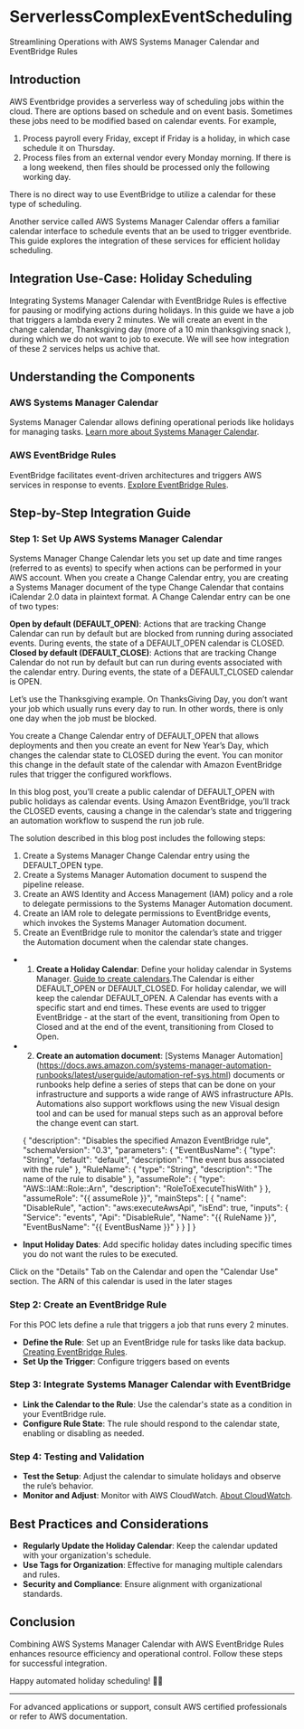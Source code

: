 # ServerlessComplexEventScheduling
Streamlining Operations with AWS Systems Manager Calendar and EventBridge Rules

## Introduction

AWS Eventbridge provides a serverless way of scheduling jobs within the cloud. There are options based on schedule and on event basis. Sometimes these jobs need to be modified based on calendar events. For example, 
1. Process payroll every Friday, except if Friday is a holiday, in which case schedule it on Thursday.
2. Process files from an external vendor every Monday morning. If there is a long weekend, then files should be processed only the following working day.

There is no direct way to use EventBridge to utilize a calendar for these type of scheduling.

Another service called AWS Systems Manager Calendar offers a familiar calendar interface to schedule events that an be used to trigger eventbride. This guide explores the integration of these services for efficient holiday scheduling.

## Integration Use-Case: Holiday Scheduling

Integrating Systems Manager Calendar with EventBridge Rules is effective for pausing or modifying actions during holidays. In this guide we have a job that triggers a lambda every 2 minutes. We will create an event in the change calendar, Thanksgiving day (more of a 10 min thanksgiving snack ), during which we do not want to job to execute. We will see how integration of these 2 services helps us achive that. 

## Understanding the Components

### AWS Systems Manager Calendar

Systems Manager Calendar allows defining operational periods like holidays for managing tasks. [Learn more about Systems Manager Calendar](https://docs.aws.amazon.com/systems-manager/latest/userguide/systems-manager-calendar.html).

### AWS EventBridge Rules

EventBridge facilitates event-driven architectures and triggers AWS services in response to events. [Explore EventBridge Rules](https://docs.aws.amazon.com/eventbridge/latest/userguide/eb-create-rule.html).



## Step-by-Step Integration Guide

### Step 1: Set Up AWS Systems Manager Calendar

Systems Manager Change Calendar lets you set up date and time ranges (referred to as events) to specify when actions can be performed in your AWS account. When you create a Change Calendar entry, you are creating a Systems Manager document of the type Change Calendar that contains iCalendar 2.0 data in plaintext format. A Change Calendar entry can be one of two types:

**Open by default (DEFAULT_OPEN)**: Actions that are tracking Change Calendar can run by default but are blocked from running during associated events. During events, the state of a DEFAULT_OPEN calendar is CLOSED.
**Closed by default (DEFAULT_CLOSE)**: Actions that are tracking Change Calendar do not run by default but can run during events associated with the calendar entry. During events, the state of a DEFAULT_CLOSED calendar is OPEN.

Let’s use the Thanksgiving example. On ThanksGiving Day, you don’t want your job which usually runs every day to run. In other words, there is only one day when the job must be blocked.

You create a Change Calendar entry of DEFAULT_OPEN  that allows deployments and then you create an event for New Year’s Day, which changes the calendar state to CLOSED during the event. You can monitor this change in the default state of the calendar with Amazon EventBridge rules that trigger the configured workflows.

In this blog post, you’ll create a public calendar of DEFAULT_OPEN with public holidays as calendar events. Using Amazon EventBridge, you’ll track the CLOSED events, causing a change in the calendar’s state and triggering an automation workflow to suspend the run job rule.

The solution described in this blog post includes the following steps:

1. Create a Systems Manager Change Calendar entry using the DEFAULT_OPEN type.
2. Create a Systems Manager Automation document to suspend the pipeline release.
3. Create an AWS Identity and Access Management (IAM) policy and a role to delegate permissions to the Systems Manager Automation document.
4. Create an IAM role to delegate permissions to EventBridge events, which invokes the Systems Manager Automation document.
5. Create an EventBridge rule to monitor the calendar’s state and trigger the Automation document when the calendar state changes.

- 1. **Create a Holiday Calendar**: Define your holiday calendar in Systems Manager. [Guide to create calendars](https://docs.aws.amazon.com/systems-manager/latest/userguide/systems-manager-calendar.html).The Calendar is either DEFAULT_OPEN or DEFAULT_CLOSED. For holiday calendar, we will keep the calendar DEFAULT_OPEN. A Calendar has events with a specific start and end times. These events are used to trigger EventBridge - at the start of the event, transitioning from Open to Closed and at the end of the event, transitioning from Closed to Open.

- 2. **Create an automation document**: [Systems Manager Automation] (https://docs.aws.amazon.com/systems-manager-automation-runbooks/latest/userguide/automation-ref-sys.html) documents or runbooks help define a series of steps that can be done on your infrastructure and supports a wide range of AWS infrastructure APIs. Automations also support workflows using the new Visual design tool and can be used for manual steps such as an approval before the change event can start.

    {
    "description": "Disables the specified Amazon EventBridge rule",
    "schemaVersion": "0.3",
    "parameters": {
        "EventBusName": {
        "type": "String",
        "default": "default",
        "description": "The event bus associated with the rule"
        },
        "RuleName": {
        "type": "String",
        "description": "The name of the rule to disable"
        },
        "assumeRole": {
        "type": "AWS::IAM::Role::Arn",
        "description": "RoleToExecuteThisWith"
        }
    },
    "assumeRole": "{{ assumeRole }}",
    "mainSteps": [
            {
            "name": "DisableRule",
            "action": "aws:executeAwsApi",
            "isEnd": true,
            "inputs": {
                "Service": "events",
                "Api": "DisableRule",
                "Name": "{{ RuleName }}",
                "EventBusName": "{{ EventBusName }}"
            }
            }
        ]
    }

- **Input Holiday Dates**: Add specific holiday dates including specific times you do not want the rules to be executed.

Click on the "Details" Tab on the Calendar and open the "Calendar Use" section. The ARN of this calendar is used in the later stages

### Step 2: Create an EventBridge Rule
For this POC lets define a rule that triggers a job that runs every 2 minutes.

- **Define the Rule**: Set up an EventBridge rule for tasks like data backup. [Creating EventBridge Rules](https://docs.aws.amazon.com/eventbridge/latest/userguide/eb-create-rule.html).
- **Set Up the Trigger**: Configure triggers based on events 

### Step 3: Integrate Systems Manager Calendar with EventBridge

- **Link the Calendar to the Rule**: Use the calendar's state as a condition in your EventBridge rule.
- **Configure Rule State**: The rule should respond to the calendar state, enabling or disabling as needed.

### Step 4: Testing and Validation

- **Test the Setup**: Adjust the calendar to simulate holidays and observe the rule’s behavior.
- **Monitor and Adjust**: Monitor with AWS CloudWatch. [About CloudWatch](https://docs.aws.amazon.com/AmazonCloudWatch/latest/monitoring/WhatIsCloudWatch.html).

## Best Practices and Considerations

- **Regularly Update the Holiday Calendar**: Keep the calendar updated with your organization's schedule.
- **Use Tags for Organization**: Effective for managing multiple calendars and rules.
- **Security and Compliance**: Ensure alignment with organizational standards.

## Conclusion

Combining AWS Systems Manager Calendar with AWS EventBridge Rules enhances resource efficiency and operational control. Follow these steps for successful integration.

Happy automated holiday scheduling! 🎉📆

---

For advanced applications or support, consult AWS certified professionals or refer to AWS documentation.

